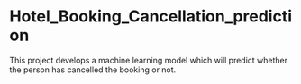 # Hotel_Booking_Cancellation_prediction
This project develops a machine learning model which will predict whether the person has cancelled the booking or not.
